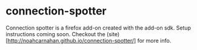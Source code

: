 connection-spotter
==================

Connection spotter is a firefox add-on created with the add-on sdk. Setup instructions coming soon. Checkout the (site)[http://noahcarnahan.github.io/connection-spotter/] for more info.
